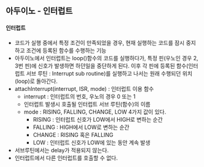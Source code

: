 ## 아두이노 - 인터럽트

#### 인터럽트

- 코드가 실행 중에서 특정 조건이 만족되었을 경우, 현재 실행하는 코드를 잠시 중지하고 조건에 등록된 함수를 수행하는 기능
- 아두이노에서 인터럽트는 loop()함수의 코드를 실행하다가, 특정 핀(우노인 경우 2, 3번 핀)에 신호가 발생하면 하던일을 중단하게 된다. 이후 각 핀에 등록된 함수(인터럽트 서브 루틴 : Interrupt sub routine)를 실행하고 나서는 원래 수행되던 위치(loop)로 돌아간다.
- attachInterrupt(interrupt, ISR, mode) : 인터럽트 이용 함수
  - interrupt : 인터럽트의 번호, 우노의 경우 0 또는 1
  - 인터럽트 발생시 호출될 인터럽트 서브 루틴(함수)의 이름
  - mode : RISING, FALLING, CHANGE, LOW 4가지 값이 있다.
    - RISING : 인터럽트 신호가 LOW에서 HIGH로 변하는 순간
    - FALLING : HIGH에서 LOW로 변하는 순간
    - CHANGE : RISING 혹은 FALLING
    - LOW : 인터럽트 신호가 LOW에 있는 동안 계속 발생
- 서브루틴에서는 delay가 적용되지 않는다.
- 인터럽트에서 다른 인터럽트를 호출할 수 없다.